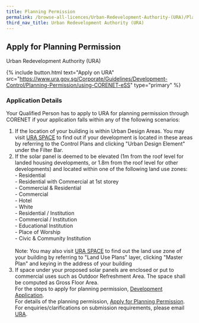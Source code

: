 ```yaml
---
title: Planning Permission
permalink: /browse-all-licences/Urban-Redevelopment-Authority-(URA)/Planning-Permission
third_nav_title: Urban Redevelopment Authority (URA)
---
```


## Apply for Planning Permission

Urban Redevelopment Authority (URA)

{% include button.html text="Apply on URA" src="https://www.ura.gov.sg/Corporate/Guidelines/Development-Control/Planning-Permission/using-CORENET-eSS" type="primary" %}

<H3>Application Details</H3>

<p>Your Qualified Person has to apply to URA for planning permission through CORENET if your application falls within any of the following scenarios:</p>
 <ol>
 <li>If the location of your building is within Urban Design Areas. You may visit <a href="https://www.ura.gov.sg/maps" target="_blank" rel="noopener">URA SPACE</a> to find out if your development is located in these areas by referring to the Control Plans and clicking "Urban Design Element" under the Filter Bar.</li>
 <li>If the solar panel is deemed to be elevated (1m from the roof level for landed housing developments, or 1.8m from the roof level for other developments) and located within one of the following land use zones:<br />- Residential<br />- Residential with Commercial at 1st storey<br />- Commercial & Residential<br />- Commercial<br />- Hotel<br />- White<br />- Residential / Institution<br />- Commercial / Institution<br />- Educational Institution<br />- Place of Worship<br />- Civic & Community Institution<br /><br />Note: You may also visit <a href="https://www.ura.gov.sg/maps" target="_blank" rel="noopener">URA SPACE</a> to find out the land use zone of your building by referring to "Land Use Plans" layer, clicking "Master Plan" and keying in the address of your building</li>
 <li>If space under your proposed solar panels are enclosed or put to commercial uses such as Outdoor Refreshment Area. The space shall be computed as Gross Floor Area.<br />For the steps to apply for planning permission, <a href="https://www.ura.gov.sg/Corporate/Guidelines/Development-Control/Planning-Permission/using-CORENET-eSS" target="_blank" rel="noopener">Development Application</a>.<br />For details of the planning permission, <a href="https://www.ura.gov.sg/Corporate/Guidelines/Development-Control/Planning-Permission" target="_blank" rel="noopener">Apply for Planning Permission</a>.<br />For enquiries/clarifications on submission requirements, please email <a href="https://www.ura.gov.sg/Corporate/Contact-Us" target="_blank" rel="noopener">URA</a>.</li>
 </ol>

